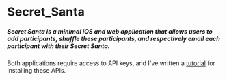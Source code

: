 # Secret_Santa

##### Secret Santa is a minimal iOS and web application that allows users to add participants, shuffle these participants, and respectively email each participant with their *Secret Santa*.

Both applications require access to API keys, and I've written a [tutorial](http://kaira.one/2016/03/01/Mandrill-And-Mailgun-API/) for installing these APIs.
